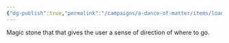 ```yaml
---
{"dg-publish":true,"permalink":"/campaigns/a-dance-of-matter/items/load-stone/"}
---
```


Magic stone that that gives the user a sense of direction of where to go.
